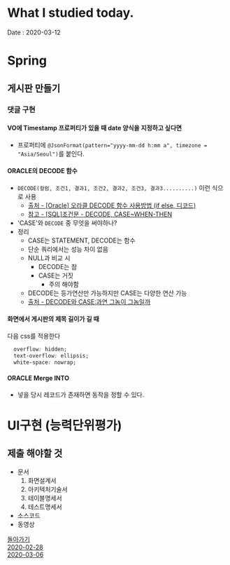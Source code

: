 # What I studied today.
Date : 2020-03-12


# Spring
## 게시판 만들기
### 댓글 구현
#### VO에 Timestamp 프로퍼티가 있을 때 date 양식을 지정하고 싶다면
- 프로퍼티에 `@JsonFormat(pattern="yyyy-mm-dd h:mm a", timezone = "Asia/Seoul")`를 붙인다.
#### ORACLE의 DECODE 함수
-  `DECODE(컬럼, 조건1, 결과1, 조건2, 결과2, 조건3, 결과3..........)` 이런 식으로 사용
    -  [출처 - \[Oracle\] 오라클 DECODE 함수 사용방법 (if else, 디코드)](https://gent.tistory.com/227)
    -  [참고 - \[SQL\]조건문 - DECODE, CASE~WHEN-THEN ](https://data-make.tistory.com/20)
- 'CASE'와 `DECODE` 중 무엇을 써야하나?
- 정리
    - CASE는 STATEMENT, DECODE는 함수
    - 단순 쿼리에서는 성능 차이 없음
    - NULL과 비교 시 
        - DECODE는 참
        - CASE는 거짓
            - 주의 해야함
    - DECODE는 등가연산만 가능하지만 CASE는 다양한 연산 가능
    - [출처 - DECODE와 CASE:과연 그놈이 그놈일까](https://dorongdogfoot.tistory.com/79)
#### 화면에서 게시판의 제목 길이가 길 때
다음 css를 적용한다
```css
  overflow: hidden;
  text-overflow: ellipsis;
  white-space: nowrap;
```
#### ORACLE Merge INTO
- 넣을 당시 레코드가 존재하면 동작을 정할 수 있다.

# UI구현 (능력단위평가)
## 제출 해야할 것
- 문서
	1. 화면설계서
	2. 아키텍처기술서
	3. 테이블명세서
	4. 테스트명세서
- 소스코드
- 동영상

[돌아가기](../README.md)  
[2020-02-28](whatIStudied_200228.md)  
[2020-03-06](whatIStudied_200306.md)  















